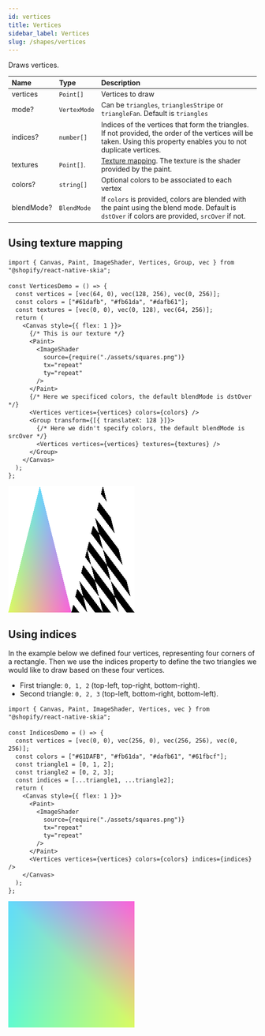```yaml
---
id: vertices
title: Vertices
sidebar_label: Vertices
slug: /shapes/vertices
---
```


Draws vertices.

| Name       | Type         | Description              |
| :--------- | :----------- | :----------------------- |
| vertices   | `Point[]`    | Vertices to draw |
| mode?      | `VertexMode` | Can be `triangles`, `trianglesStripe` or `triangleFan`. Default is `triangles` |
| indices?   | `number[]`   | Indices of the vertices that form the triangles. If not provided, the order of the vertices will be taken. Using this property enables you to not duplicate vertices. |
| textures   | `Point[]`.   | [Texture mapping](https://en.wikipedia.org/wiki/Texture_mapping). The texture is the shader provided by the paint. |
| colors?    | `string[]`   | Optional colors to be associated to each vertex |
| blendMode? | `BlendMode`  | If `colors` is provided, colors are blended with the paint using the blend mode. Default is `dstOver` if colors are provided, `srcOver` if not. |

## Using texture mapping

```tsx twoslash
import { Canvas, Paint, ImageShader, Vertices, Group, vec } from "@shopify/react-native-skia";

const VerticesDemo = () => {
  const vertices = [vec(64, 0), vec(128, 256), vec(0, 256)];
  const colors = ["#61dafb", "#fb61da", "#dafb61"];
  const textures = [vec(0, 0), vec(0, 128), vec(64, 256)];
  return (
    <Canvas style={{ flex: 1 }}>
      {/* This is our texture */}
      <Paint>
        <ImageShader
          source={require("./assets/squares.png")}
          tx="repeat"
          ty="repeat"
        />
      </Paint>
      {/* Here we specificed colors, the default blendMode is dstOver */}
      <Vertices vertices={vertices} colors={colors} />
      <Group transform={[{ translateX: 128 }]}>
        {/* Here we didn't specify colors, the default blendMode is srcOver */}
        <Vertices vertices={vertices} textures={textures} />
      </Group>
    </Canvas>
  );
};
```

![Texture Mapping](assets/vertices/textureMapping.png)

## Using indices

In the example below we defined four vertices, representing four corners of a rectangle.
Then we use the indices property to define the two triangles we would like to draw based on these four vertices.
* First triangle: `0, 1, 2` (top-left, top-right, bottom-right).
* Second triangle: `0, 2, 3` (top-left, bottom-right, bottom-left).

```tsx twoslash
import { Canvas, Paint, ImageShader, Vertices, vec } from "@shopify/react-native-skia";

const IndicesDemo = () => {
  const vertices = [vec(0, 0), vec(256, 0), vec(256, 256), vec(0, 256)];
  const colors = ["#61DAFB", "#fb61da", "#dafb61", "#61fbcf"];
  const triangle1 = [0, 1, 2];
  const triangle2 = [0, 2, 3];
  const indices = [...triangle1, ...triangle2];
  return (
    <Canvas style={{ flex: 1 }}>
      <Paint>
        <ImageShader
          source={require("./assets/squares.png")}
          tx="repeat"
          ty="repeat"
        />
      </Paint>
      <Vertices vertices={vertices} colors={colors} indices={indices} />
    </Canvas>
  );
};
```

![Indices](assets/vertices/indices.png)
